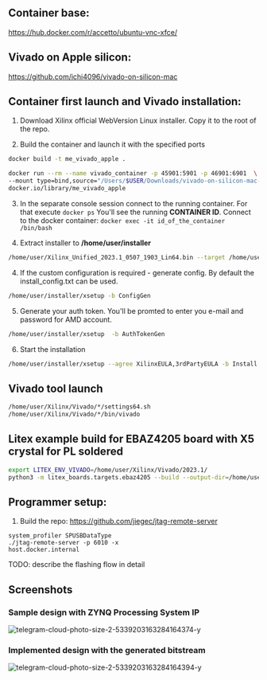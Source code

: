## Container base:
https://hub.docker.com/r/accetto/ubuntu-vnc-xfce/

## Vivado on Apple silicon:
https://github.com/ichi4096/vivado-on-silicon-mac

## Container first launch and Vivado installation:
1) Download Xilinx official WebVersion Linux installer. Copy it to the root of the repo.

2) Build the container and launch it with the specified ports

```sh
docker build -t me_vivado_apple .

docker run --rm --name vivado_container -p 45901:5901 -p 46901:6901  \
--mount type=bind,source="/Users/$USER/Downloads/vivado-on-silicon-mac-main",target="/home/user" \
docker.io/library/me_vivado_apple
```

3) In the separate console session connect to the running container. For that execute
```docker ps```
You'll see the running **CONTAINER ID**. Connect to the docker container:
```docker exec -it id_of_the_container /bin/bash```

4) Extract installer to **/home/user/installer**

```sh
/home/user/Xilinx_Unified_2023.1_0507_1903_Lin64.bin --target /home/user/installer --noexec
```

4) If the custom configuration is required - generate config. By default the install_config.txt can be used.

```sh
/home/user/installer/xsetup -b ConfigGen
```

5) Generate your auth token. You'll be promted to enter you e-mail and password for AMD account.

```sh
/home/user/installer/xsetup  -b AuthTokenGen
```

6) Start the installation

```sh
/home/user/installer/xsetup --agree XilinxEULA,3rdPartyEULA -b Install -c /home/user/install_config.txt
```


## Vivado tool launch
```sh
/home/user/Xilinx/Vivado/*/settings64.sh
/home/user/Xilinx/Vivado/*/bin/vivado
```

## Litex example build for EBAZ4205 board with X5 crystal for PL soldered
```sh
export LITEX_ENV_VIVADO=/home/user/Xilinx/Vivado/2023.1/
python3 -m litex_boards.targets.ebaz4205 --build --output-dir=/home/user/litex_bulild
```

## Programmer setup:
1) Build the repo:
https://github.com/jiegec/jtag-remote-server

```
system_profiler SPUSBDataType
./jtag-remote-server -p 6010 -x
host.docker.internal
```
TODO: describe the flashing flow in detail


## Screenshots
### Sample design with ZYNQ Processing System IP
![telegram-cloud-photo-size-2-5339203163284164374-y](https://github.com/ValentiWorkLearning/vivado-on-silicon-mac_with_vnc/assets/25596072/87c143ea-fddd-4f9a-b6a7-7a1b44909331)

### Implemented design with the generated bitstream
![telegram-cloud-photo-size-2-5339203163284164394-y](https://github.com/ValentiWorkLearning/vivado-on-silicon-mac_with_vnc/assets/25596072/002345ab-39d8-46da-af2b-52e82f00c319)

